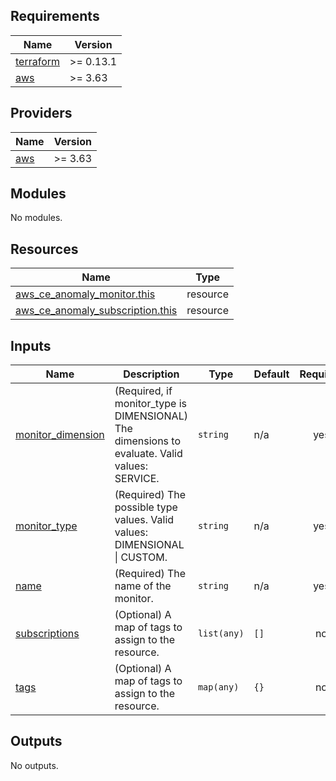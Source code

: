 <!-- BEGIN_TF_DOCS -->
## Requirements

| Name | Version |
|------|---------|
| <a name="requirement_terraform"></a> [terraform](#requirement\_terraform) | >= 0.13.1 |
| <a name="requirement_aws"></a> [aws](#requirement\_aws) | >= 3.63 |

## Providers

| Name | Version |
|------|---------|
| <a name="provider_aws"></a> [aws](#provider\_aws) | >= 3.63 |

## Modules

No modules.

## Resources

| Name | Type |
|------|------|
| [aws_ce_anomaly_monitor.this](https://registry.terraform.io/providers/hashicorp/aws/latest/docs/resources/ce_anomaly_monitor) | resource |
| [aws_ce_anomaly_subscription.this](https://registry.terraform.io/providers/hashicorp/aws/latest/docs/resources/ce_anomaly_subscription) | resource |

## Inputs

| Name | Description | Type | Default | Required |
|------|-------------|------|---------|:--------:|
| <a name="input_monitor_dimension"></a> [monitor\_dimension](#input\_monitor\_dimension) | (Required, if monitor\_type is DIMENSIONAL) The dimensions to evaluate. Valid values: SERVICE. | `string` | n/a | yes |
| <a name="input_monitor_type"></a> [monitor\_type](#input\_monitor\_type) | (Required) The possible type values. Valid values: DIMENSIONAL \| CUSTOM. | `string` | n/a | yes |
| <a name="input_name"></a> [name](#input\_name) | (Required) The name of the monitor. | `string` | n/a | yes |
| <a name="input_subscriptions"></a> [subscriptions](#input\_subscriptions) | (Optional) A map of tags to assign to the resource. | `list(any)` | `[]` | no |
| <a name="input_tags"></a> [tags](#input\_tags) | (Optional) A map of tags to assign to the resource. | `map(any)` | `{}` | no |

## Outputs

No outputs.
<!-- END_TF_DOCS -->